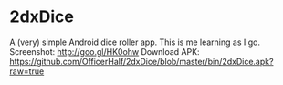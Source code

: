 2dxDice
=======

A (very) simple Android dice roller app. This is me learning as I go.
Screenshot: http://goo.gl/HK0ohw
Download APK: https://github.com/OfficerHalf/2dxDice/blob/master/bin/2dxDice.apk?raw=true